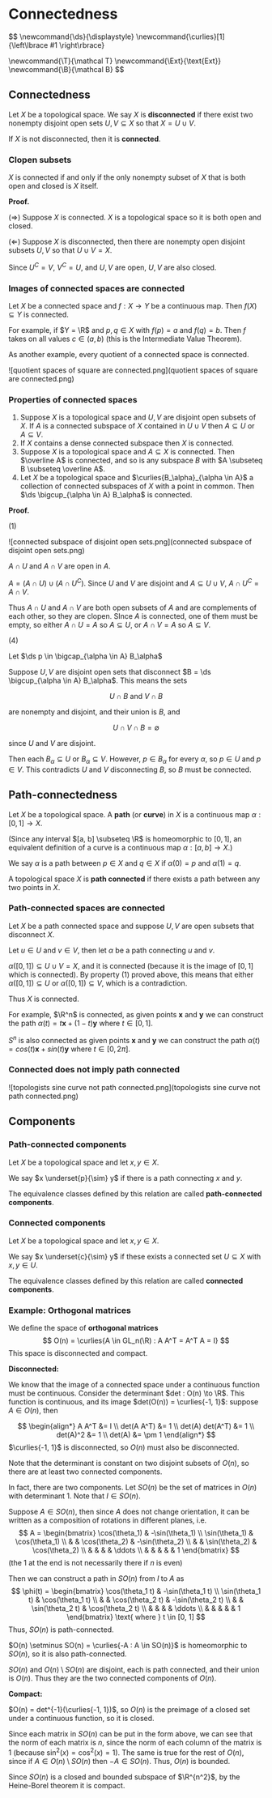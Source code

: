 # Connectedness

$$
\newcommand{\ds}{\displaystyle}
\newcommand{\curlies}[1]{\left\lbrace #1 \right\rbrace}

\newcommand{\T}{\mathcal T}
\newcommand{\Ext}{\text{Ext}}
\newcommand{\B}{\mathcal B}
$$

## Connectedness

Let $X$ be a topological space. We say $X$ is **disconnected** if there exist two nonempty disjoint open sets $U, V \subseteq X$ so that $X = U \cup V$.

If $X$ is not disconnected, then it is **connected**.

### Clopen subsets

$X$ is connected if and only if the only nonempty subset of $X$ that is both open and closed is $X$ itself.

**Proof.**

($\Rightarrow$) Suppose $X$ is connected. $X$ is a topological space so it is both open and closed.

($\Leftarrow$) Suppose $X$ is disconnected, then there are nonempty open disjoint subsets $U, V$ so that $U \cup V = X$.

Since $U^C = V$, $V^C = U$, and $U, V$ are open, $U, V$ are also closed.

### Images of connected spaces are connected

Let $X$ be a connected space and $f : X \to Y$ be a continuous map. Then $f(X) \subseteq Y$ is connected.

For example, if $Y = \R$ and $p, q \in X$ with $f(p) = a$ and $f(q) = b$. Then $f$ takes on all values $c \in (a, b)$ (this is the Intermediate Value Theorem).

As another example, every quotient of a connected space is connected.

![quotient spaces of square are connected.png](quotient spaces of square are connected.png)

### Properties of connected spaces

1. Suppose $X$ is a topological space and $U, V$ are disjoint open subsets of $X$. If $A$ is a connected subspace of $X$ contained in $U \cup V$ then $A \subseteq U$ or $A \subseteq V$.
2. If $X$ contains a dense connected subspace then $X$ is connected.
3. Suppose $X$ is a topological space and $A \subseteq X$ is connected. Then $\overline A$ is connected, and so is any subspace $B$ with $A \subseteq B \subseteq \overline A$.
4. Let $X$ be a topological space and $\curlies{B_\alpha}_{\alpha \in A}$ a collection of connected subspaces of $X$ with a point in common. Then $\ds \bigcup_{\alpha \in A} B_\alpha$ is connected.

**Proof.**

(1)

![connected subspace of disjoint open sets.png](connected subspace of disjoint open sets.png)

$A \cap U$ and $A \cap V$ are open in $A$.

$A = (A \cap U) \cup (A \cap U^C)$. Since $U$ and $V$ are disjoint and $A \subseteq U \cup V$, $A \cap U^C = A \cap V$.

Thus $A \cap U$ and $A \cap V$ are both open subsets of $A$ and are complements of each other, so they are clopen. SInce $A$ is connected, one of them must be empty, so either $A \cap U = A$ so $A \subseteq U$, or $A \cap V = A$ so $A \subseteq V$.

(4)

Let $\ds p \in \bigcap_{\alpha \in A} B_\alpha$

Suppose $U, V$ are disjoint open sets that disconnect $B = \ds \bigcup_{\alpha \in A} B_\alpha$. This means the sets

$$
U \cap B\text{ and } V \cap B
$$

are nonempty and disjoint, and their union is $B$, and

$$
U \cap V \cap B = \emptyset
$$

since $U$ and $V$ are disjoint.

Then each $B_\alpha \subseteq U$ or $B_\alpha \subseteq V$. However, $p \in B_\alpha$ for every $\alpha$, so $p \in U$ and $p \in V$. This contradicts $U$ and $V$ disconnecting $B$, so $B$ must be connected.

## Path-connectedness

Let $X$ be a topological space. A **path** (or **curve**) in $X$ is a continuous map $\alpha : [0, 1] \to X$.

(Since any interval $[a, b] \subseteq \R$ is homeomorphic to $[0, 1]$, an equivalent definition of a curve is a continuous map $\alpha : [a, b] \to X$.)

We say $\alpha$ is a path between $p \in X$ and $q \in X$ if $\alpha(0) = p$ and $\alpha(1) = q$.

A topological space $X$ is **path connected** if there exists a path between any two points in $X$.

### Path-connected spaces are connected

Let $X$ be a path connected space and suppose $U, V$ are open subsets that disconnect $X$.

Let $u \in U$ and $v \in V$, then let $\alpha$ be a path connecting $u$ and $v$.

$\alpha([0, 1]) \subseteq U \cup V = X$, and it is connected (because it is the image of $[0, 1]$ which is connected). By property (1) proved above, this means that either $\alpha([0, 1]) \subseteq U$ or $\alpha([0, 1]) \subseteq V$, which is a contradiction.

Thus $X$ is connected.

For example, $\R^n$ is connected, as given points $\mathbf x$ and $\mathbf y$ we can construct the path $\alpha(t) = t\mathbf x + (1 - t) \mathbf y$ where $t \in [0, 1]$.

$S^n$ is also connected as given points $\mathbf x$ and $\mathbf y$ we can construct the path $\alpha(t) = cos(t)\mathbf x + sin(t) \mathbf y$ where $t \in [0, 2\pi]$.

### Connected does not imply path connected

![topologists sine curve not path connected.png](topologists sine curve not path connected.png)

## Components

### Path-connected components

Let $X$ be a topological space and let $x, y \in X$.

We say $x \underset{p}{\sim} y$ if there is a path connecting $x$ and $y$.

The equivalence classes defined by this relation are called **path-connected components**.

### Connected components

Let $X$ be a topological space and let $x, y \in X$.

We say $x \underset{c}{\sim} y$ if these exists a connected set $U \subseteq X$ with $x, y \in U$.

The equivalence classes defined by this relation are called **connected components**.

### Example: Orthogonal matrices

We define the space of **orthogonal matrices**
$$
O(n) = \curlies{A \in GL_n(\R) : A A^T = A^T A = I}
$$
This space is disconnected and compact.

**Disconnected:**

We know that the image of a connected space under a continuous function must be continuous. Consider the determinant $det : O(n) \to \R$. This function is continuous, and its image $det(O(n)) = \curlies{-1, 1}$: suppose $A \in O(n)$, then

$$
\begin{align*}
A A^T &= I \\
det(A A^T) &= 1 \\
det(A) det(A^T) &= 1 \\
det(A)^2 &= 1 \\
det(A) &= \pm 1
\end{align*}
$$
$\curlies{-1, 1}$ is disconnected, so $O(n)$ must also be disconnected.

Note that the determinant is constant on two disjoint subsets of $O(n)$, so there are at least two connected components.

In fact, there are two components. Let $SO(n)$ be the set of matrices in $O(n)$ with determinant $1$. Note that $I \in SO(n)$.

Suppose $A \in SO(n)$, then since $A$ does not change orientation, it can be written as a composition of rotations in different planes, i.e.
$$
A =
\begin{bmatrix}
\cos(\theta_1) & -\sin(\theta_1) \\
\sin(\theta_1) & \cos(\theta_1) \\
 & & \cos(\theta_2) & -\sin(\theta_2) \\
 & & \sin(\theta_2) & \cos(\theta_2) \\
 & & & & \ddots \\
 & & & & & 1
\end{bmatrix}
$$
(the $1$ at the end is not necessarily there if $n$ is even)

Then we can construct a path in $SO(n)$ from $I$ to $A$ as
$$
\phi(t) =
\begin{bmatrix}
\cos(\theta_1 t) & -\sin(\theta_1 t) \\
\sin(\theta_1 t) & \cos(\theta_1 t) \\
 & & \cos(\theta_2 t) & -\sin(\theta_2 t) \\
 & & \sin(\theta_2 t) & \cos(\theta_2 t) \\
 & & & & \ddots \\
 & & & & & 1
\end{bmatrix} \text{ where } t \in [0, 1]
$$
Thus, $SO(n)$ is path-connected.

$O(n) \setminus SO(n) = \curlies{-A : A \in SO(n)}$ is homeomorphic to $SO(n)$, so it is also path-connected.

$SO(n)$ and $O(n) \setminus SO(n)$ are disjoint, each is path connected, and their union is $O(n)$. Thus they are the two connected components of $O(n)$.

**Compact:**

$O(n) = det^{-1}(\curlies{-1, 1})$, so $O(n)$ is the preimage of a closed set under a continuous function, so it is closed.

Since each matrix in $SO(n)$ can be put in the form above, we can see that the norm of each matrix is $n$, since the norm of each column of the matrix is $1$ (because $\sin^2(x) = \cos^2(x) = 1$). The same is true for the rest of $O(n)$, since if $A \in O(n) \setminus SO(n)$ then $-A \in SO(n)$. Thus, $O(n)$ is bounded.

Since $SO(n)$ is a closed and bounded subspace of $\R^{n^2}$, by the Heine-Borel theorem it is compact.